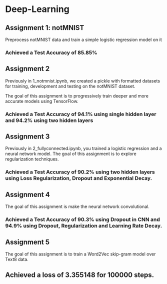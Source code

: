 # Deep-Learning

## Assignment 1: notMNIST
Preprocess notMNIST data and train a simple logistic regression model on it
### Achieved a Test Accuracy of 85.85%

## Assignment 2
Previously in 1_notmnist.ipynb, we created a pickle with formatted datasets for training, development and testing on the notMNIST dataset.

The goal of this assignment is to progressively train deeper and more accurate models using TensorFlow.
### Achieved a Test Accuracy of 94.1% using single hidden layer and 94.2% using two hidden layers

## Assignment 3
Previously in 2_fullyconnected.ipynb, you trained a logistic regression and a neural network model.
The goal of this assignment is to explore regularization techniques.

 ### Achieved a Test Accuracy of 90.2% using two hidden layers using Loss Regularization, Dropout and Exponential Decay.
 
## Assignment 4
The goal of this assignment is make the neural network convolutional. 
 
 ### Achieved a Test Accuracy of 90.3% using Dropout in CNN and 94.9% using Dropout, Regularization and Learning Rate Decay.
 
 ## Assignment 5
 The goal of this assignment is to train a Word2Vec skip-gram model over Text8 data.
 
 ## Achieved a loss of 3.355148 for 100000 steps.
